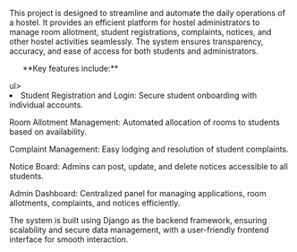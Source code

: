 This project is designed to streamline and automate the daily operations of a hostel. It provides an efficient platform for hostel administrators to manage room allotment, student registrations, complaints, notices, and other hostel activities seamlessly. The system ensures transparency, accuracy, and ease of access for both students and administrators.

<ul>**Key features include:**</ul>ul>

<li>Student Registration and Login: Secure student onboarding with individual accounts.</li>

Room Allotment Management: Automated allocation of rooms to students based on availability.

Complaint Management: Easy lodging and resolution of student complaints.

Notice Board: Admins can post, update, and delete notices accessible to all students.

Admin Dashboard: Centralized panel for managing applications, room allotments, complaints, and notices efficiently.

The system is built using Django as the backend framework, ensuring scalability and secure data management, with a user-friendly frontend interface for smooth interaction.
